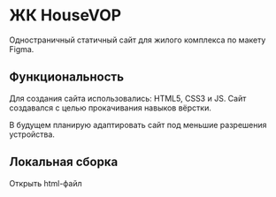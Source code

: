 # ЖК HouseVOP
Одностраничный статичный сайт для жилого комплекса по макету Figma.

## Функциональность
Для создания сайта использовались: HTML5, CSS3 и JS.
Сайт создавался с целью прокачивания навыков вёрстки.

В будущем планирую адаптировать сайт под меньшие разрешения устройства.

## Локальная сборка
Открыть html-файл


